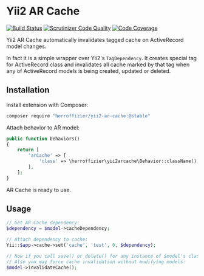 # Yii2 AR Cache

[![Build Status](https://travis-ci.org/herroffizier/yii2-ar-cache.svg?branch=develop)](https://travis-ci.org/herroffizier/yii2-ar-cache) [![Scrutinizer Code Quality](https://scrutinizer-ci.com/g/herroffizier/yii2-ar-cache/badges/quality-score.png?b=develop)](https://scrutinizer-ci.com/g/herroffizier/yii2-ar-cache/?branch=develop) [![Code Coverage](https://scrutinizer-ci.com/g/herroffizier/yii2-ar-cache/badges/coverage.png?b=develop)](https://scrutinizer-ci.com/g/herroffizier/yii2-ar-cache/?branch=develop)

Yii2 AR Cache automatically invalidates tagged cache on ActiveRecord model changes.

In fact it is a simple wrapper over Yii2's ```TagDependency```. It creates special tag for ActiveRecord class and invalidates all cache marked by that tag when any of ActiveRecord models is being created, updated or deleted.

## Installation

Install extension with Composer:

```bash
composer require "herroffizier/yii2-ar-cache:@stable"
```

Attach behavior to AR model:

```php
public function behaviors()
{
    return [
        'arCache' => [
            'class' => \herroffizier\yii2arcache\Behavior::className(),
        ],
    ];
}
```

AR Cache is ready to use.

## Usage

```php
// Get AR Cache dependency:
$dependency = $model->cacheDependency;

// Attach dependency to cache:
Yii::$app->cache->set('cache', 'test', 0, $dependency);

// Now if you call save() or delete() for any instance of $model's class, cache will be invalidated.
// Also you may force cache invalidation without modifying models:
$model->invalidateCache();
```